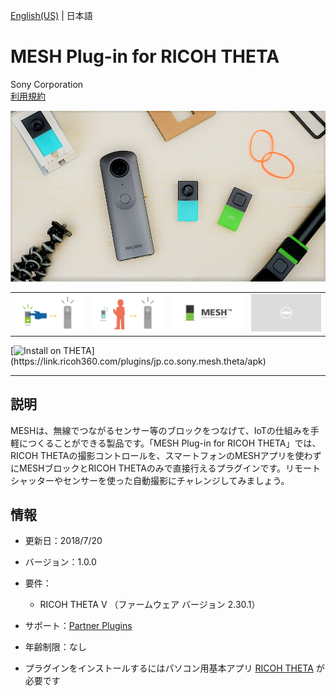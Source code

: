 [English(US)](README.md) | 日本語

# MESH Plug-in for RICOH THETA
Sony Corporation  
[利用規約](https://support.meshprj.com/hc/en-us/articles/115003533914)

<div align="center">
 <img src="1.png">
 <table>
  <tr>
   <td><img src="2.png"></td>
   <td><img src="3.png"></td>
   <td><img src="4.png"></td>
   <td><img src="../../resources/common/img/noimg.png"></td>
  </tr>
 </table>
</div>

[![Install on THETA](https://assets.ricoh360.com/image/upload/v1/front/theta/install-button.svg?)](https://link.ricoh360.com/plugins/jp.co.sony.mesh.theta/apk)

***

## 説明
MESHは、無線でつながるセンサー等のブロックをつなげて、IoTの仕組みを手軽につくることができる製品です。「MESH Plug-in for RICOH THETA」では、RICOH THETAの撮影コントロールを、スマートフォンのMESHアプリを使わずにMESHブロックとRICOH THETAのみで直接行えるプラグインです。リモートシャッターやセンサーを使った自動撮影にチャレンジしてみましょう。

## 情報
  * 更新日：2018/7/20
  * バージョン：1.0.0
  * 要件：
    * RICOH THETA V （ファームウェア バージョン 2.30.1）
  * サポート：[Partner Plugins](https://support.meshprj.com/hc/en-us)
  * 年齢制限：なし

* プラグインをインストールするにはパソコン用基本アプリ [RICOH THETA](https://theta360.com/ja/about/application/pc.html#app-detail-01) が必要です
